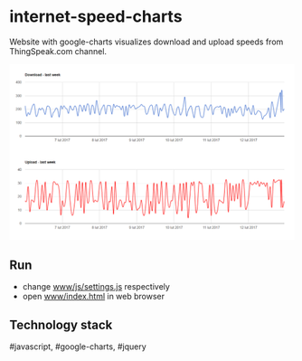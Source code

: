 # internet-speed-charts

Website with google-charts visualizes download and upload speeds from ThingSpeak.com channel.

![sample](doc/img/sample.PNG)

  
## Run
* change [www/js/settings.js](www/js/settings.js) respectively
* open  [www/index.html](www/index.html) in web browser



## Technology stack
#javascript, #google-charts, #jquery



